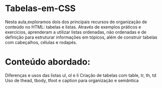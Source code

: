 # Tabelas-em-CSS

Nesta aula,exploramos dois dos principais recursos de organização de conteúdo no HTML: tabelas e listas. Através de exemplos práticos e exercícios, aprenderam a utilizar listas ordenadas, não ordenadas e de definição para estruturar informações em tópicos, além de construir tabelas com cabeçalhos, células e rodapés.

# Conteúdo abordado:

Diferenças e usos das listas ul, ol e li
Criação de tabelas com table, tr, th, td
Uso de thead, tbody, tfoot e caption para organização e semântica

